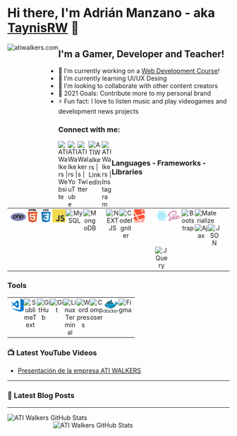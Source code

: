 # Hi there, I'm Adrián Manzano - aka [TaynisRW][website] 👋
<img align="left" alt="atiwalkers.com" height="300px" src="https://mir-s3-cdn-cf.behance.net/project_modules/max_1200/a63c4261218031.5a676896b58d4.gif"/>

## I'm a Gamer, Developer and Teacher!
- 🔭 I’m currently working on a [Web Development Course][website]!
- 🌱 I’m currently learning UI/UX Desing
- 👯 I’m looking to collaborate with other content creators
- 🥅 2021 Goals: Contribute more to my personal brand
- ⚡ Fun fact: I love to listen music and play videogames and development news projects

### Connect with me:

[<img align="left" alt="ATIWalkers | Website" width="22px" src="https://upload.wikimedia.org/wikipedia/commons/thumb/3/37/GNOME_Web_logo--2018.svg/768px-GNOME_Web_logo--2018.svg.png" />][website]
[<img align="left" alt="ATIWalkers | YouTube" width="22px" src="https://www.gruposur.com/web/wp-content/uploads/2017/11/yt.png" />][youtube]
[<img align="left" alt="ATIWalkers | Twitter" width="25px" src="https://www.culleraturismo.com/wp-content/uploads/2017/10/b1a3fab214230557053ed1c4bf17b46c-icono-de-twitter-logo-by-vexels.png" />][twitter]
[<img align="left" alt="ATIWalkers | LinkedIn" width="30px" src="https://aditiva.com.mx/wp-content/uploads/2021/05/linkedlinkedinicon-1320183900851414557.png" />][linkedin]
[<img align="left" alt="ATIWalkers | Instagram" width="22px" src="https://cdn.icon-icons.com/icons2/1211/PNG/512/1491579602-yumminkysocialmedia36_83067.png" />][instagram]

<br />

### Languages - Frameworks - Libraries
<table><tr><td valign="top" width="43%">

<div align="center">
  <img align="left" alt="PHP" width="35" src="https://raw.githubusercontent.com/github/explore/80688e429a7d4ef2fca1e82350fe8e3517d3494d/topics/php/php.png" />
  <img align="left" alt="HTML5" width="30" src="https://raw.githubusercontent.com/github/explore/80688e429a7d4ef2fca1e82350fe8e3517d3494d/topics/html/html.png" />
  <img align="left" alt="CSS3" width="30" src="https://raw.githubusercontent.com/github/explore/80688e429a7d4ef2fca1e82350fe8e3517d3494d/topics/css/css.png" />
  <img align="left" alt="JS" width="30" src="https://raw.githubusercontent.com/github/explore/80688e429a7d4ef2fca1e82350fe8e3517d3494d/topics/javascript/javascript.png" />
  <img align="left" alt="MySQL" width="40" src="https://cdnlogo.com/logos/m/10/mysql.svg" />
  <img align="left" alt="MongoDB" width="30" src="https://www.pngkit.com/png/full/225-2254691_9kib-354x415-unnamed-mongodb-logo-svg.png" />
</div>

</td><td valign="top" width="22%">

<div align="center">  
  <img align="left" alt="NEXTJS" width="30" src="https://adelanegara.github.io/img/next_logo.png" />
  <img align="left" alt="CodeIgniter" width="30" src="https://cdn1.iconfinder.com/data/icons/logos-3/304/codeigniter-512.png" />
  <img align="left" alt="Laravel" width="30" src="https://raw.githubusercontent.com/devicons/devicon/master/icons/laravel/laravel-plain-wordmark.svg" />
</div>

</td><td valign="top" width="35%">

<div align="center">  
  <img align="left" alt="React" width="30" src="https://raw.githubusercontent.com/github/explore/80688e429a7d4ef2fca1e82350fe8e3517d3494d/topics/react/react.png" />
  <img align="left" alt="Sass" width="30" src="https://raw.githubusercontent.com/github/explore/80688e429a7d4ef2fca1e82350fe8e3517d3494d/topics/sass/sass.png" />
  <img align="left" alt="Bootstrap" width="30" src="https://profilinator.rishav.dev/skills-assets/bootstrap-plain.svg" />
  <img align="left" alt="Materialize" width="50" src="https://raw.githubusercontent.com/prplx/svg-logos/5585531d45d294869c4eaab4d7cf2e9c167710a9/svg/materialize.svg" />
  <img align="left" alt="Ajax" width="30" src="https://tecnologiadigital360.cl/wp-content/uploads/2019/07/260190.png" />
  <img align="left" alt="JSON" width="30" src="https://icon-library.com/images/json-icon-png/json-icon-png-28.jpg" />
  <img align="left" alt="JQuery" width="30" src="https://cdn.iconscout.com/icon/free/png-512/jquery-10-1175155.png" />
</div>
</td></tr></table>

### Tools
<table><tr><td valign="top" width="100%">

<div align="center">  
  <img align="left" alt="Visual Studio Code" width="30" src="https://raw.githubusercontent.com/github/explore/80688e429a7d4ef2fca1e82350fe8e3517d3494d/topics/visual-studio-code/visual-studio-code.png" />
  <img align="left" alt="SublimeText" width="30" src="https://wasdsoft.files.wordpress.com/2015/11/sublime.png?w=1024&h=1024&crop=1" />
  <img align="left" alt="GitHub" width="30" src="https://seeklogo.com/images/G/github-logo-45146A3FBE-seeklogo.com.png" />
  <img align="left" alt="Git" width="30" src="https://profilinator.rishav.dev/skills-assets/git-scm-icon.svg" />
  <img align="left" alt="Linux Terminal" width="30" src="https://profilinator.rishav.dev/skills-assets/linux-original.svg" />
  <img align="left" alt="Wordpress" width="30" src="https://cdn3.iconfinder.com/data/icons/social-badges-2/512/wordpress.png" />
  <img align="left" alt="Composer" width="30" src="https://cdn.freebiesupply.com/logos/large/2x/composer-logo-png-transparent.png" />
  <img align="left" alt="Docker" width="35" src="https://raw.githubusercontent.com/devicons/devicon/master/icons/docker/docker-original-wordmark.svg" />
  <img align="left" alt="Figma" width="30" src="https://www.vectorlogo.zone/logos/figma/figma-icon.svg" />
</div>

</td></tr></table>

### 📺 Latest YouTube Videos
<!-- YOUTUBE:START -->
- [Presentación de la empresa ATI WALKERS](https://www.youtube.com/watch?v=r0S7f3x7sqE)
<!-- YOUTUBE:END -->

---

### 📕 Latest Blog Posts
<!-- BLOG-POST-LIST:START -->
<!-- BLOG-POST-LIST:END -->

---

<img align="left" alt="ATI Walkers GitHub Stats" width="410px" src="https://github-readme-stats.vercel.app/api?username=TaynisRW&show_icons=true&hide_border=true&theme=tokyonight&hide=issues">
<img align="right" alt="ATI Walkers GitHub Stats" width="400px" src="https://github-readme-stats.vercel.app/api/top-langs/?username=TaynisRW&show_icons=true&hide_border=true&theme=tokyonight&layout=compact">


[website]: https://atiwalkers.com
[twitter]: https://twitter.com/Taynis_RW
[youtube]: https://youtube.com/channel/UCWCIPpdGpeND_W44NVxJl6g
[instagram]: https://instagram.com/ati_walkers
[linkedin]: https://linkedin.com/in/adrian-manzano-0236241a1
[webdevplaylist]: https://www.youtube.com/playlist?list=
[jsplaylist]: https://www.youtube.com/playlist?list=
[cssplaylist]: https://www.youtube.com/playlist?list=
[reactplaylist]: https://www.youtube.com/playlist?list= 
